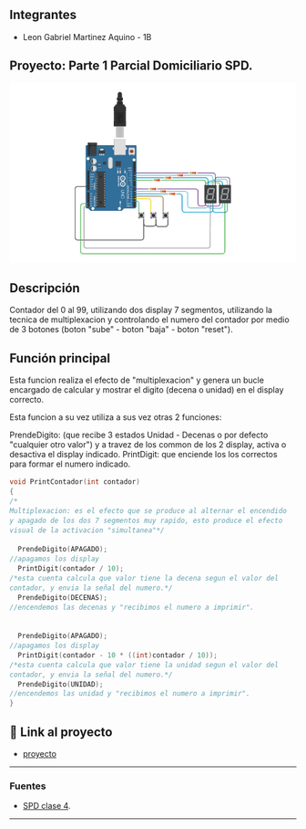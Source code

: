 ## Integrantes 
- Leon Gabriel Martinez Aquino - 1B



## Proyecto: Parte 1 Parcial Domiciliario SPD.
![Tinkercad](img/imagenP1SPD.png)


## Descripción
Contador del 0 al 99, utilizando dos display 7 segmentos, utilizando la tecnica de multiplexacion y controlando el 
numero del contador por medio de 3 botones (boton "sube" - boton "baja" - boton "reset").

## Función principal
Esta funcion realiza el efecto de "multiplexacion" y genera un bucle encargado
de calcular y mostrar el digito (decena o unidad) en el display correcto. 

Esta funcion a su vez utiliza a sus vez otras 2 funciones:

PrendeDigito: (que recibe 3 estados Unidad - Decenas o por defecto "cualquier otro valor") y a travez de los common 
de los 2 display, activa o desactiva el display indicado.
PrintDigit: que enciende los los correctos para formar el numero indicado.

~~~ C (lenguaje en el que esta escrito)
void PrintContador(int contador)
{
/*
Multiplexacion: es el efecto que se produce al alternar el encendido 
y apagado de los dos 7 segmentos muy rapido, esto produce el efecto 
visual de la activacion "simultanea"*/
  
  PrendeDigito(APAGADO);
//apagamos los display
  PrintDigit(contador / 10);
/*esta cuenta calcula que valor tiene la decena segun el valor del 
contador, y envia la señal del numero.*/
  PrendeDigito(DECENAS);
//encendemos las decenas y "recibimos el numero a imprimir".

  
  PrendeDigito(APAGADO);
//apagamos los display
  PrintDigit(contador - 10 * ((int)contador / 10));
/*esta cuenta calcula que valor tiene la unidad segun el valor del 
contador, y envia la señal del numero.*/
  PrendeDigito(UNIDAD);
//encendemos las unidad y "recibimos el numero a imprimir".
}
~~~

## :robot: Link al proyecto
- [proyecto]([https://www.tinkercad.com/things/aOYiibnDjWu](https://www.tinkercad.com/things/fjnY7L9EdeY-p1-parcial-domiciliario-1b-leon-gabriel-martinez-aquino/editel?sharecode=v86fY4R__D4DXNCbGvJF2T4yYxvQ_uRqjpWTVksz6jI)https://www.tinkercad.com/things/fjnY7L9EdeY-p1-parcial-domiciliario-1b-leon-gabriel-martinez-aquino/editel?sharecode=v86fY4R__D4DXNCbGvJF2T4yYxvQ_uRqjpWTVksz6jI)

---
### Fuentes
- [SPD clase 4](https://www.youtube.com/watch?v=_Ry7mtURGDE&list=PL7LaR6_A2-E11BQXtypHMgWrSR-XOCeyD&index=4&t=1087s).
---






